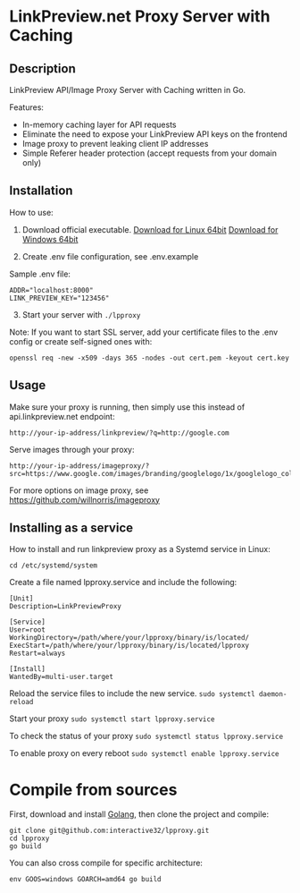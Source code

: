 # LinkPreview.net Proxy Server with Caching

## Description
LinkPreview API/Image Proxy Server with Caching written in Go.

Features:

* In-memory caching layer for API requests
* Eliminate the need to expose your LinkPreview API keys on the frontend
* Image proxy to prevent leaking client IP addresses
* Simple Referer header protection (accept requests from your domain only)

## Installation


How to use:

1. Download official executable. 
[Download for Linux 64bit](https://github.com/interactive32/lpproxy/releases/download/v2.0.0/lpproxy-2.0.0.linux-amd64.tar.gz)
[Download for Windows 64bit](https://github.com/interactive32/lpproxy/releases/download/v2.0.0/lpproxy-2.0.0.windows-amd64.zip)

2. Create .env file configuration, see .env.example


Sample .env file:

```
ADDR="localhost:8000"
LINK_PREVIEW_KEY="123456"
```

3. Start your server with ```./lpproxy```


Note: If you want to start SSL server, add your certificate files to the .env config or create self-signed ones with:
```
openssl req -new -x509 -days 365 -nodes -out cert.pem -keyout cert.key
```

## Usage

Make sure your proxy is running, then simply use this instead of api.linkpreview.net endpoint:

```
http://your-ip-address/linkpreview/?q=http://google.com
```


Serve images through your proxy:

```
http://your-ip-address/imageproxy/?src=https://www.google.com/images/branding/googlelogo/1x/googlelogo_color_150x54dp.png
```

For more options on image proxy, see https://github.com/willnorris/imageproxy

## Installing as a service

How to install and run linkpreview proxy as a Systemd service in Linux:

```cd /etc/systemd/system```

Create a file named lpproxy.service and include the following:

```
[Unit]
Description=LinkPreviewProxy

[Service]
User=root
WorkingDirectory=/path/where/your/lpproxy/binary/is/located/
ExecStart=/path/where/your/lpproxy/binary/is/located/lpproxy
Restart=always

[Install]
WantedBy=multi-user.target
```

Reload the service files to include the new service.
```sudo systemctl daemon-reload```

Start your proxy
```sudo systemctl start lpproxy.service```

To check the status of your proxy
```sudo systemctl status lpproxy.service```

To enable proxy on every reboot
```sudo systemctl enable lpproxy.service```


# Compile from sources

First, download and install [Golang](https://golang.org/), then clone the project and compile:
```
git clone git@github.com:interactive32/lpproxy.git
cd lpproxy
go build
```

You can also cross compile for specific architecture:
```
env GOOS=windows GOARCH=amd64 go build
```


